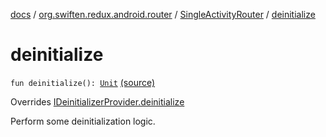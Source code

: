 [docs](../../index.md) / [org.swiften.redux.android.router](../index.md) / [SingleActivityRouter](index.md) / [deinitialize](./deinitialize.md)

# deinitialize

`fun deinitialize(): `[`Unit`](https://kotlinlang.org/api/latest/jvm/stdlib/kotlin/-unit/index.html) [(source)](https://github.com/protoman92/KotlinRedux/tree/master/android/android-router/src/main/java/org/swiften/redux/android/router/SingleActivityRouter.kt#L64)

Overrides [IDeinitializerProvider.deinitialize](../../org.swiften.redux.core/-i-deinitializer-provider/deinitialize.md)

Perform some deinitialization logic.

